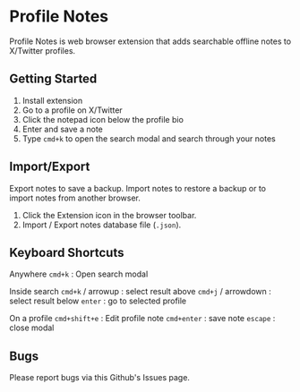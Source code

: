 # Profile Notes

Profile Notes is web browser extension that adds searchable offline notes to X/Twitter profiles.

## Getting Started

1. Install extension
2. Go to a profile on X/Twitter
3. Click the notepad icon below the profile bio
4. Enter and save a note
5. Type `cmd+k` to open the search modal and search through your notes

## Import/Export

Export notes to save a backup. Import notes to restore a backup or to import notes from another browser.

1. Click the Extension icon in the browser toolbar.
2. Import / Export notes database file (`.json`).

## Keyboard Shortcuts

Anywhere
`cmd+k` : Open search modal

Inside search
`cmd+k` / arrowup : select result above
`cmd+j` / arrowdown : select result below
`enter` : go to selected profile

On a profile
`cmd+shift+e` : Edit profile note
`cmd+enter` : save note
`escape` : close modal

## Bugs

Please report bugs via this Github's Issues page.